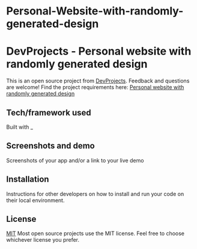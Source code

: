 # Personal-Website-with-randomly-generated-design
# DevProjects - Personal website with randomly generated design

This is an open source project from [DevProjects](http://www.codementor.io/projects). Feedback and questions are welcome!
Find the project requirements here: [Personal website with randomly generated design](https://www.codementor.io/projects/web/personal-website-with-randomly-generated-design-atx32ht3j3)

## Tech/framework used
Built with _

## Screenshots and demo
Screenshots of your app and/or a link to your live demo

## Installation
Instructions for other developers on how to install and run your code on their local environment.

## License
[MIT](https://choosealicense.com/licenses/mit/)
Most open source projects use the MIT license. Feel free to choose whichever license you prefer.
